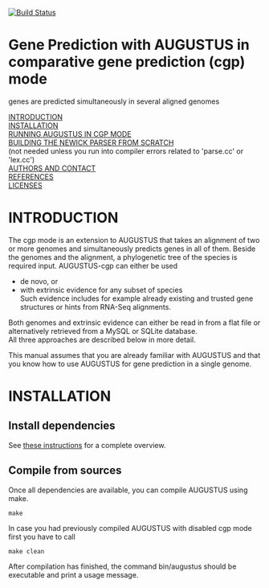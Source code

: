 [![Build Status](https://travis-ci.org/Gaius-Augustus/Augustus.svg?branch=master)](https://travis-ci.org/Gaius-Augustus/Augustus)

# Gene Prediction with AUGUSTUS in comparative gene prediction (cgp) mode
  genes are predicted simultaneously in several aligned genomes

[INTRODUCTION](#introduction)  
[INSTALLATION](#installation)  
[RUNNING AUGUSTUS IN CGP MODE](RUNNING-AUGUSTUS-IN-CGP-MODE.md)  
[BUILDING THE NEWICK PARSER FROM SCRATCH](CHANGE-TREE-PARSER.md)  
   (not needed unless you run into compiler errors related to 'parse.cc' or 'lex.cc')  
[AUTHORS AND CONTACT](CONTACT.md)  
[REFERENCES](../README.md#references-and-documentation)  
[LICENSES](../README.md#licenses)  

# INTRODUCTION

   The cgp mode is an extension to AUGUSTUS that takes an alignment of two or more genomes
   and simultaneously predicts genes in all of them.
   Beside the genomes and the alignment, a phylogenetic tree of the species is required input.
   AUGUSTUS-cgp can either be used

   - de novo, or
   - with extrinsic evidence for any subset of species  
     Such evidence includes for example already existing and trusted gene structures 
     or hints from RNA-Seq alignments.

   Both genomes and extrinsic evidence can either be read in from a flat file or 
   alternatively retrieved from a MySQL or SQLite database.  
   All three approaches are described below in more detail.

   This manual assumes that you are already familiar with AUGUSTUS
   and that you know how to use AUGUSTUS for gene prediction in a single genome.

# INSTALLATION

## Install dependencies

   See [these instructions](../README.md#install-dependencies) for a complete overview.
   
## Compile from sources

   Once all dependencies are available, you can compile AUGUSTUS using make.

    make

   In case you had previously compiled AUGUSTUS with disabled cgp mode first you 
   have to call

    make clean

   After compilation has finished, the command bin/augustus should be executable 
   and print a usage message.
